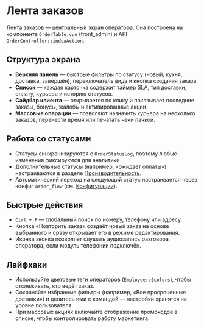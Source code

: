 # Лента заказов

Лента заказов — центральный экран оператора. Она построена на компоненте `OrderTable.vue` (front_admin) и API `OrderController::indexAction`.

## Структура экрана

- **Верхняя панель** — быстрые фильтры по статусу (новый, кухня, доставка, завершён), переключатель вида и кнопка создания заказа.
- **Список** — каждая карточка содержит таймер SLA, тип доставки, оплату, курьера и историю статусов.
- **Сайдбар клиента** — открывается по клику и показывает последние заказы, бонусы, жалобы и активированные акции.
- **Массовые операции** — позволяют назначить курьера на несколько заказов, перенести время или печатать чеки пачкой.

## Работа со статусами

- Статусы синхронизируются с `OrderStatusLog`, поэтому любые изменения фиксируются для аналитики.
- Дополнительные статусы (например, «ожидает оплаты») настраиваются в разделе [Производительность](../settings/performance.md).
- Автоматический переход на следующий статус настраивается через конфиг `order_flow` (см. [Конфигурации](../settings/configs.md)).

## Быстрые действия

- `Ctrl + F` — глобальный поиск по номеру, телефону или адресу.
- Кнопка «Повторить заказ» создаёт новый заказ на основе выбранного и сразу открывает его в режиме редактирования.
- Иконка звонка позволяет слушать аудиозапись разговора оператора, если модуль телефонии подключён.

## Лайфхаки

- Используйте цветовые теги операторов (`Employee::$colors`), чтобы отслеживать, кто ведёт заказ.
- Сохраняйте избранные фильтры (например, «Все просроченные доставки») и делитесь ими с командой — настройки хранятся на уровне пользователя.
- При массовых акциях включайте отображение промокодов в списке, чтобы контролировать работу маркетинга.

